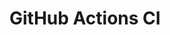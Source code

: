 # GitHub Actions CI












































































































































































































































































































































































































































































































































































































































































































































































































































































































































































































































































































































































































































































































































































































































































































































































































































































































































































































































































































































































































































































































































































































































































































































































































































































































































































































































































































































































































































































































































































































































